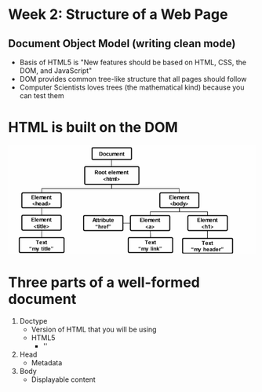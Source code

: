 # Week 2: Structure of a Web Page

## Document Object Model (writing clean mode)
- Basis of HTML5 is "New features should be based on HTML, CSS, the DOM, and JavaScript"
- DOM provides common tree-like structure that all pages should follow
- Computer Scientists loves trees (the mathematical kind) because you can test them

# HTML is built on the DOM
![alt text](image.png)

# Three parts of a well-formed document
1. Doctype
    - Version of HTML that you will be using
    - HTML5
      - '<!DOCTYPE html>'
2. Head
    - Metadata
3. Body
    - Displayable content

